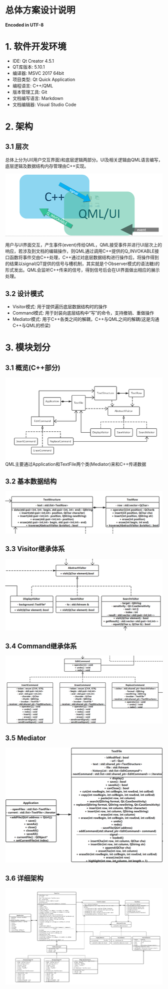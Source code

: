 # 总体方案设计说明
#### Encoded in UTF-8

# 1. 软件开发环境
* IDE: Qt Creator 4.5.1
* QT库版本: 5.10.1
* 编译器: MSVC 2017 64bit
* 项目类型: Qt Quick Application
* 编程语言: C++/QML
* 版本管理工具: Git
* 文档编写语言: Markdown
* 文档编辑器: Visual Studio Code

# 2. 架构

## 3.1 层次
总体上分为UI(用户交互界面)和底层逻辑两部分。UI及相关逻辑由QML语言编写，底层逻辑及数据结构内存管理由C++实现。

![QML&CPP](QML%20CPP.png)

用户与UI界面交互，产生事件(event)传给QML，QML接受事件并进行UI层次上的响应，若涉及到文档的编辑操作，则QML通过调用C++提供的Q_INVOKABLE接口函数将事件交由C++处理，C++通过对底层数据结构进行操作后，将操作得到的结果以signal(QT提供的信号与槽机制，其实就是个Observer模式的语法糖)的形式发出。QML会监听C++传来的信号，得到信号后会在UI界面做出相应的展示处理。

## 3.2 设计模式

* Visitor模式: 用于提供遍历底层数据结构时的操作
* Command模式: 用于封装向底层结构中“写”的命令，支持撤销、重做操作
* Mediator模式: 用于C++各类之间的解耦，C++与QML之间的解耦(这是沟通C++与QML的桥梁)


# 3. 模块划分 

## 3.1 概览(C++部分)
![ClassDiagram-Simplfied](ClassDiagram-Simplfied.png)
QML主要通过Application和TextFile两个类(Mediator)来和C++传递数据

## 3.2 基本数据结构
![基本数据结构](base%20structure.png)

## 3.3 Visitor继承体系
![visitor](visitor.png)

## 3.4 Command继承体系
![command](command.png)

## 3.5 Mediator
![mediator](mediator.png)

## 3.6 详细架构
![Class Diagrams](Class%20Diagrams.png)

